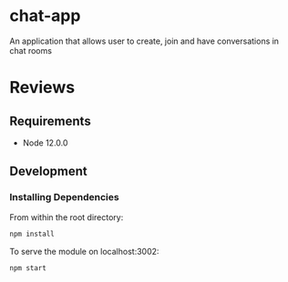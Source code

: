 # chat-app
An application that allows user to create, join and have conversations in chat rooms
# Reviews

## Requirements

- Node 12.0.0

## Development

### Installing Dependencies

From within the root directory:

```sh
npm install
```

To serve the module on localhost:3002:

```sh
npm start
```
